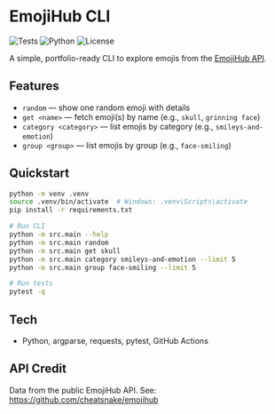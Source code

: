
# EmojiHub CLI

![Tests](https://img.shields.io/badge/tests-passing-in_local.svg)
![Python](https://img.shields.io/badge/python-3.11+-blue.svg)
![License](https://img.shields.io/badge/license-MIT-green.svg)

A simple, portfolio-ready CLI to explore emojis from the [EmojiHub API](https://github.com/cheatsnake/emojihub).

## Features
- `random` — show one random emoji with details
- `get <name>` — fetch emoji(s) by name (e.g., `skull`, `grinning face`)
- `category <category>` — list emojis by category (e.g., `smileys-and-emotion`)
- `group <group>` — list emojis by group (e.g., `face-smiling`)

## Quickstart
```bash
python -m venv .venv
source .venv/bin/activate  # Windows: .venv\Scripts\activate
pip install -r requirements.txt

# Run CLI
python -m src.main --help
python -m src.main random
python -m src.main get skull
python -m src.main category smileys-and-emotion --limit 5
python -m src.main group face-smiling --limit 5

# Run tests
pytest -q
```

## Tech
- Python, argparse, requests, pytest, GitHub Actions

## API Credit
Data from the public EmojiHub API. See: https://github.com/cheatsnake/emojihub
